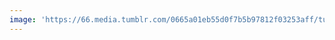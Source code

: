 ```yaml
---
image: 'https://66.media.tumblr.com/0665a01eb55d0f7b5b97812f03253aff/tumblr_p6wzvvkibV1tbdx3so1_1280.jpg'
---
```

